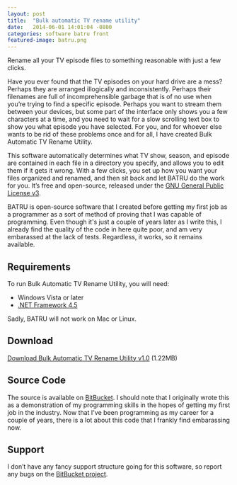 ```yaml
---
layout: post
title:  "Bulk automatic TV rename utility"
date:   2014-06-01 14:01:04 -0800
categories: software batru front
featured-image: batru.png
---
```

Rename all your TV episode files to something reasonable with just a few clicks.<!--more-->

Have you ever found that the TV episodes on your hard drive are a mess? Perhaps they are arranged illogically and inconsistently. Perhaps their filenames are full of incomprehensible garbage that is of no use when you’re trying to find a specific episode. Perhaps you want to stream them between your devices, but some part of the interface only shows you a few characters at a time, and you need to wait for a slow scrolling text box to show you what episode you have selected. For you, and for whoever else wants to be rid of these problems once and for all, I have created Bulk Automatic TV Rename Utility.

This software automatically determines what TV show, season, and episode are contained in each file in a directory you specify, and allows you to edit them if it gets it wrong. With a few clicks, you set up how you want your files organized and renamed, and then sit back and let BATRU do the work for you. It’s free and open-source, released under the [GNU General Public License v3][gpl].

BATRU is open-source software that I created before getting my first job as a programmer as a sort of method of proving that I was capable of programming. Even though it's just a couple of years later as I write this, I already find the quality of the code in here quite poor, and am very embarassed at the lack of tests. Regardless, it works, so it remains available.

## Requirements

To run Bulk Automatic TV Rename Utility, you will need:

* Windows Vista or later
* [.NET Framework 4.5][dotnet]

Sadly, BATRU will not work on Mac or Linux.

## Download

[Download Bulk Automatic TV Rename Utility v1.0][download] (1.22MB)

## Source Code

The source is available on [BitBucket][source]. I should note that I originally wrote this as a demonstration of my programming skills in the hopes of getting my first job in the industry. Now that I've been programming as my career for a couple of years, there is a lot about this code that I frankly find embarassing now.

## Support

I don’t have any fancy support structure going for this software, so report any bugs on the [BitBucket project][source].

[gpl]: https://www.gnu.org/licenses/gpl-3.0.html
[dotnet]: http://www.microsoft.com/en-us/download/details.aspx?id=30653
[download]: http://davidproctor.io/wp-content/uploads/2014/06/Bulk-Automatic-TV-Rename-Utility1.zip
[source]: https://bitbucket.org/DavidProctor/bulk-automatic-tv-rename-utility